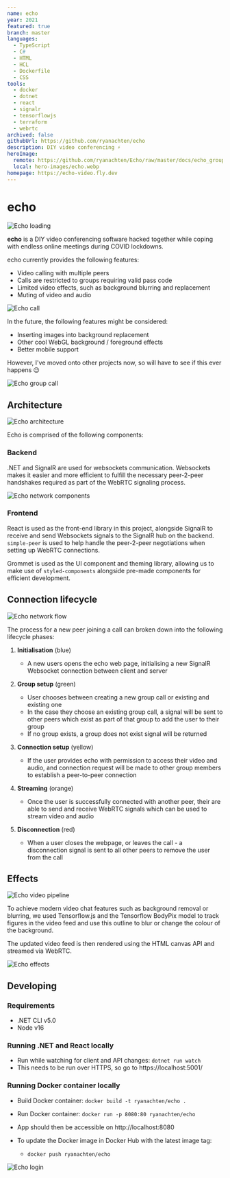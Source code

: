 ```yaml
---
name: echo
year: 2021
featured: true
branch: master
languages:
  - TypeScript
  - C#
  - HTML
  - HCL
  - Dockerfile
  - CSS
tools:
  - docker
  - dotnet
  - react
  - signalr
  - tensorflowjs
  - terraform
  - webrtc
archived: false
githubUrl: https://github.com/ryanachten/echo
description: DIY video conferencing ⚡
heroImage:
  remote: https://github.com/ryanachten/Echo/raw/master/docs/echo_group.jpg
  local: hero-images/echo.webp
homepage: https://echo-video.fly.dev
---
```

# echo

![Echo loading](https://github.com/ryanachten/echo/raw/master/docs/echo_loading.gif)

**echo** is a DIY video conferencing software hacked together while coping with endless online meetings during COVID lockdowns.

echo currently provides the following features:

- Video calling with multiple peers
- Calls are restricted to groups requiring valid pass code
- Limited video effects, such as background blurring and replacement
- Muting of video and audio

![Echo call](https://github.com/ryanachten/echo/raw/master/docs/echo_call.jpg)

In the future, the following features might be considered:

- Inserting images into background replacement
- Other cool WebGL background / foreground effects
- Better mobile support

However, I've moved onto other projects now, so will have to see if this ever happens 😉

![Echo group call](https://github.com/ryanachten/echo/raw/master/docs/echo_group.jpg)

## Architecture

![Echo architecture](https://github.com/ryanachten/echo/raw/master/docs/echo_architecture.png)

Echo is comprised of the following components:

### Backend

.NET and SignalR are used for websockets communication. Websockets makes it easier and more efficient to fulfill the necessary peer-2-peer handshakes required as part of the WebRTC signaling process.

![Echo network components](https://github.com/ryanachten/echo/raw/master/docs/echo_network1.png)

### Frontend

React is used as the front-end library in this project, alongside SignalR to receive and send Websockets signals to the SignalR hub on the backend. `simple-peer` is used to help handle the peer-2-peer negotiations when setting up WebRTC connections.

Grommet is used as the UI component and theming library, allowing us to make use of `styled-components` alongside pre-made components for efficient development.

## Connection lifecycle

![Echo network flow](https://github.com/ryanachten/echo/raw/master/docs/echo_network2.png)

The process for a new peer joining a call can broken down into the following lifecycle phases:

1. **Initialisation** (blue)
   - A new users opens the echo web page, initialising a new SignalR Websocket connection between client and server
2. **Group setup** (green)
   - User chooses between creating a new group call or existing and existing one
   - In the case they choose an existing group call, a signal will be sent to other peers which exist as part of that group to add the user to their group
   - If no group exists, a group does not exist signal will be returned
3. **Connection setup** (yellow)
   - If the user provides echo with permission to access their video and audio, and connection request will be made to other group members to establish a peer-to-peer connection
4. **Streaming** (orange)

   - Once the user is successfully connected with another peer, their are able to send and receive WebRTC signals which can be used to stream video and audio

5. **Disconnection** (red)
   - When a user closes the webpage, or leaves the call - a disconnection signal is sent to all other peers to remove the user from the call

## Effects

![Echo video pipeline](https://github.com/ryanachten/echo/raw/master/docs/echo_video-pipeline.png)

To achieve modern video chat features such as background removal or blurring, we used Tensorflow.js and the Tensorflow BodyPix model to track figures in the video feed and use this outline to blur or change the colour of the background.

The updated video feed is then rendered using the HTML canvas API and streamed via WebRTC.

![Echo effects](https://github.com/ryanachten/echo/raw/master/docs/echo_effects.jpg)

## Developing

### Requirements

- .NET CLI v5.0
- Node v16

### Running .NET and React locally

- Run while watching for client and API changes: `dotnet run watch`
- This needs to be run over HTTPS, so go to https://localhost:5001/

### Running Docker container locally

- Build Docker container: `docker build -t ryanachten/echo .`
- Run Docker container: `docker run -p 8080:80 ryanachten/echo`
- App should then be accessible on http://localhost:8080

- To update the Docker image in Docker Hub with the latest image tag:
  - `docker push ryanachten/echo`

![Echo login](https://github.com/ryanachten/echo/raw/master/docs/echo_login.jpg)
